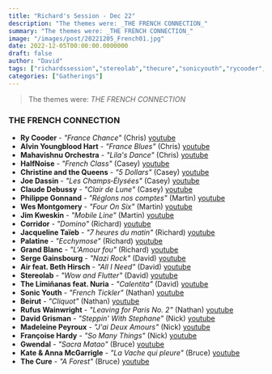 ```yaml
---
title: "Richard's Session - Dec 22"
description: "The themes were: _THE FRENCH CONNECTION_"
summary: "The themes were: _THE FRENCH CONNECTION_"
image: "/images/post/20221205_French01.jpg"
date: 2022-12-05T00:00:00.0000000
draft: false
author: "David"
tags: ["richardssession","stereolab","thecure","sonicyouth","rycooder","jimkweskin","sergegainsbourg","madeleinepeyroux","kateandannamcgarrigle","beirut","grandblanc","christineandthequeens","gwendal","corridor","palatine","halfnoise","joedassin","davidgrisman","claudedebussy","wesmontgomery","françoisehardy","philippegonnand","jacquelinetaïeb","rufuswainwright","airfeatbethhirsch","alvinyoungbloodhart","mahavishnuorchestra","thelimiñanasfeatnuria","youtube"]
categories: ["Gatherings"]
---
```

> The themes were: _THE FRENCH CONNECTION_
### THE FRENCH CONNECTION
- **Ry Cooder** - _"France Chance"_ (Chris) [youtube](https://www.youtube.com/watch?v=If8lIMCL8GU)
- **Alvin Youngblood Hart** - _"France Blues"_ (Chris) [youtube](https://www.youtube.com/watch?v=c5UV0pwabzk)
- **Mahavishnu Orchestra** - _"Lila's Dance"_ (Chris) [youtube](https://www.youtube.com/watch?v=T4fnJvhkXns)
- **HalfNoise** - _"French Class"_ (Casey) [youtube](https://www.youtube.com/watch?v=tE6y_-WpF_c)
- **Christine and the Queens** - _"5 Dollars"_ (Casey) [youtube](https://www.youtube.com/watch?v=v8eulIH7tU0)
- **Joe Dassin** - _"Les Champs‐Élysées"_ (Casey) [youtube](https://www.youtube.com/watch?v=1JhYYUWOBBs)
- **Claude Debussy** - _"Clair de Lune"_ (Casey) [youtube](https://www.youtube.com/watch?v=WNcsUNKlAKw)
- **Philippe Gonnand** - _"Réglons nos comptes"_ (Martin) [youtube](https://www.youtube.com/watch?v=90KYyYpG_5s)
- **Wes Montgomery** - _"Four On Six"_ (Martin) [youtube](https://www.youtube.com/watch?v=MBM7R9IgoTg)
- **Jim Kweskin** - _"Mobile Line"_ (Martin) [youtube](https://www.youtube.com/watch?v=3WFJRMxY74g)
- **Corridor** - _"Domino"_ (Richard) [youtube](https://www.youtube.com/watch?v=wsF_NCadi9c)
- **Jacqueline Taïeb** - _"7 heures du matin"_ (Richard) [youtube](https://www.youtube.com/watch?v=g2D-F2KSBec)
- **Palatine** - _"Ecchymose"_ (Richard) [youtube](https://www.youtube.com/watch?v=EDgXj5I60hI)
- **Grand Blanc** - _"L'Amour fou"_ (Richard) [youtube](https://www.youtube.com/watch?v=t0vYfXplAZ4)
- **Serge Gainsbourg** - _"Nazi Rock"_ (David) [youtube](https://www.youtube.com/watch?v=KLDIJGrv31k)
- **Air feat. Beth Hirsch** - _"All I Need"_ (David) [youtube](https://www.youtube.com/watch?v=xpahYJ7UpP4)
- **Stereolab** - _"Wow and Flutter"_ (David) [youtube](https://www.youtube.com/watch?v=ru5zYr8aB0k)
- **The Limiñanas feat. Nuria** - _"Calentita"_ (David) [youtube](https://www.youtube.com/watch?v=pPdOo2E5zOc)
- **Sonic Youth** - _"French Tickler"_ (Nathan) [youtube](https://www.youtube.com/watch?v=u8X298CBdR4)
- **Beirut** - _"Cliquot"_ (Nathan) [youtube](https://www.youtube.com/watch?v=dsHvwvgp3w4)
- **Rufus Wainwright** - _"Leaving for Paris No. 2"_ (Nathan) [youtube](https://www.youtube.com/watch?v=6jz05ApexSA)
- **David Grisman** - _"Steppin' With Stephane"_ (Nick) [youtube](https://www.youtube.com/watch?v=U0EcBMMPD3M)
- **Madeleine Peyroux** - _"J'ai Deux Amours"_ (Nick) [youtube](https://www.youtube.com/watch?v=vix5ldhA-vA)
- **Françoise Hardy** - _"So Many Things"_ (Nick) [youtube](https://www.youtube.com/watch?v=ljbrcZAITbQ)
- **Gwendal** - _"Sacra Matao"_ (Bruce) [youtube](https://www.youtube.com/watch?v=Jj_uEivSuQk)
- **Kate & Anna McGarrigle** - _"La Vache qui pleure"_ (Bruce) [youtube](https://www.youtube.com/watch?v=M4-K3tyw5sY)
- **The Cure** - _"A Forest"_ (Bruce) [youtube](https://www.youtube.com/watch?v=xik-y0xlpZ0)
